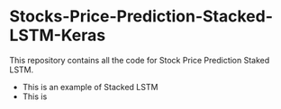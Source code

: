 # Stocks-Price-Prediction-Stacked-LSTM-Keras
This repository contains all the code for Stock Price Prediction Staked LSTM.
- This is an example of Stacked LSTM
- This is
